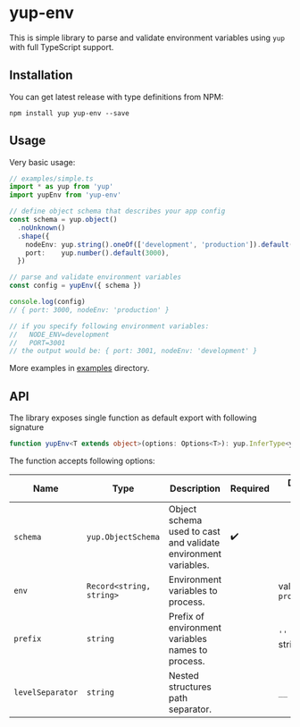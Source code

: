 yup-env
=======

This is simple library to parse and validate environment variables using `yup` with full TypeScript support.

## Installation

You can get latest release with type definitions from NPM:

```
npm install yup yup-env --save
```

## Usage

Very basic usage:

```ts
// examples/simple.ts
import * as yup from 'yup'
import yupEnv from 'yup-env'

// define object schema that describes your app config
const schema = yup.object()
  .noUnknown()
  .shape({
    nodeEnv: yup.string().oneOf(['development', 'production']).default('production'),
    port:    yup.number().default(3000),
  })

// parse and validate environment variables
const config = yupEnv({ schema })

console.log(config)
// { port: 3000, nodeEnv: 'production' }

// if you specify following environment variables:
//   NODE_ENV=development
//   PORT=3001
// the output would be: { port: 3001, nodeEnv: 'development' }
```

More examples in [examples](./examples) directory.

## API

The library exposes single function as default export with following signature

```ts
function yupEnv<T extends object>(options: Options<T>): yup.InferType<yup.ObjectSchema<T>>; 
```

The function accepts following options:

Name             | Type                     | Description                                                    | Required           | Default value
-----------------|--------------------------|----------------------------------------------------------------|--------------------|---- 
`schema`         | `yup.ObjectSchema`       | Object schema used to cast and validate environment variables. | :heavy_check_mark: |
`env`            | `Record<string, string>` | Environment variables to process.                              |                    | value of `process.env`
`prefix`         | `string`                 | Prefix of environment variables names to process.              |                    | `''` (empty string)
`levelSeparator` | `string`                 | Nested structures path separator.                              |                    | `__` 
